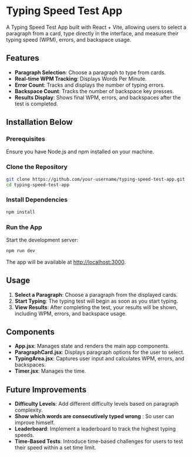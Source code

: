 
# Typing Speed Test App

A Typing Speed Test App built with React + Vite, allowing users to select a paragraph from a card, type directly in the interface, and measure their typing speed (WPM), errors, and backspace usage. 

## Features

- **Paragraph Selection**: Choose a paragraph to type from cards.
- **Real-time WPM Tracking**: Displays Words Per Minute.
- **Error Count**: Tracks and displays the number of typing errors.
- **Backspace Count**: Tracks the number of backspace key presses.
- **Results Display**: Shows final WPM, errors, and backspaces after the test is completed.

## Installation Below

### Prerequisites

Ensure you have Node.js and npm installed on your machine.

### Clone the Repository

```bash
git clone https://github.com/your-username/typing-speed-test-app.git
cd typing-speed-test-app
```

### Install Dependencies

```bash
npm install
```

### Run the App

Start the development server:

```bash
npm run dev
```

The app will be available at [http://localhost:3000](http://localhost:3000).

## Usage

1. **Select a Paragraph**: Choose a paragraph from the displayed cards.
2. **Start Typing**: The typing test will begin as soon as you start typing.
3. **View Results**: After completing the test, your results will be shown, including WPM, errors, and backspace usage.

## Components

- **App.jsx**: Manages state and renders the main app components.
- **ParagraphCard.jsx**: Displays paragraph options for the user to select.
- **TypingArea.jsx**: Captures user input and calculates WPM, errors, and backspaces.
- **Timer.jsx**: Manages the time.

## Future Improvements

- **Difficulty Levels**: Add different difficulty levels based on paragraph complexity.
- **Show which words are consecutively typed wrong** : So user can improve himself. 
- **Leaderboard**: Implement a leaderboard to track the highest typing speeds.
- **Time-Based Tests**: Introduce time-based challenges for users to test their speed within a set time limit.

